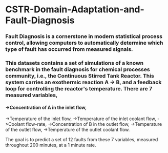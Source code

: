 # CSTR-Domain-Adaptation-and-Fault-Diagnosis

### Fault Diagnosis is a cornerstone in modern statistical process control, allowing computers to automatically determine which type of fault has occurred from measured signals.

### This datasets contains a set of simulations of a known benchmark in the fault diagnosis for chemical processes community, i.e., the Continuous Stirred Tank Reactor. This system carries an exothermic reaction A -> B, and a feedback loop for controlling the reactor's temperature. There are 7 measured variables,

#### ->Concentration of A in the inlet flow,
->Temperature of the inlet flow,
->Temperature of the inlet coolant flow,
->Coolant flow-rate,
->Concentration of B in the outlet flow,
->Temperature of the outlet flow,
->Temperature of the outlet coolant flow.

The goal is to predict a set of 12 faults from these 7 variables, measured throughout 200 minutes, at a 1 minute rate.
